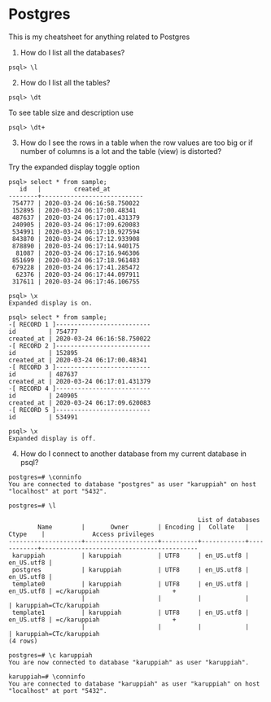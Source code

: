 # Postgres

This is my cheatsheet for anything related to Postgres

1. How do I list all the databases?

```
psql> \l
```

2. How do I list all the tables?

```
psql> \dt
```

To see table size and description use

```
psql> \dt+
```

3. How do I see the rows in a table when the row values are too big or if
number of columns is a lot and the table (view) is distorted?

Try the expanded display toggle option

```
psql> select * from sample;
   id   |         created_at
--------+----------------------------
 754777 | 2020-03-24 06:16:58.750022
 152895 | 2020-03-24 06:17:00.48341
 487637 | 2020-03-24 06:17:01.431379
 240905 | 2020-03-24 06:17:09.620083
 534991 | 2020-03-24 06:17:10.927594
 843870 | 2020-03-24 06:17:12.933908
 878890 | 2020-03-24 06:17:14.940175
  81087 | 2020-03-24 06:17:16.946306
 851699 | 2020-03-24 06:17:18.961483
 679228 | 2020-03-24 06:17:41.285472
  62376 | 2020-03-24 06:17:44.097911
 317611 | 2020-03-24 06:17:46.106755

psql> \x
Expanded display is on.

psql> select * from sample;
-[ RECORD 1 ]--------------------------
id         | 754777
created_at | 2020-03-24 06:16:58.750022
-[ RECORD 2 ]--------------------------
id         | 152895
created_at | 2020-03-24 06:17:00.48341
-[ RECORD 3 ]--------------------------
id         | 487637
created_at | 2020-03-24 06:17:01.431379
-[ RECORD 4 ]--------------------------
id         | 240905
created_at | 2020-03-24 06:17:09.620083
-[ RECORD 5 ]--------------------------
id         | 534991

psql> \x
Expanded display is off.

```

4. How do I connect to another database from my current database in psql?

```
postgres=# \conninfo
You are connected to database "postgres" as user "karuppiah" on host "localhost" at port "5432".

postgres=# \l

                                                    List of databases
        Name        |       Owner        | Encoding |  Collate   |   Ctype    |             Access privileges
--------------------+--------------------+----------+------------+------------+-------------------------------------------
 karuppiah          | karuppiah          | UTF8     | en_US.utf8 | en_US.utf8 |
 postgres           | karuppiah          | UTF8     | en_US.utf8 | en_US.utf8 |
 template0          | karuppiah          | UTF8     | en_US.utf8 | en_US.utf8 | =c/karuppiah                    +
                    |                    |          |            |            | karuppiah=CTc/karuppiah
 template1          | karuppiah          | UTF8     | en_US.utf8 | en_US.utf8 | =c/karuppiah                    +
                    |                    |          |            |            | karuppiah=CTc/karuppiah
(4 rows)

postgres=# \c karuppiah
You are now connected to database "karuppiah" as user "karuppiah".

karuppiah=# \conninfo
You are connected to database "karuppiah" as user "karuppiah" on host "localhost" at port "5432".

```